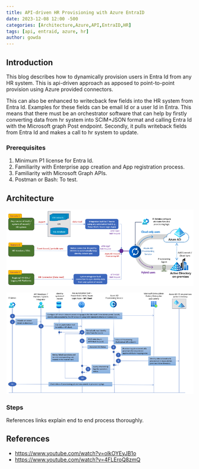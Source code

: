 ```yaml
---
title: API-driven HR Provisioning with Azure EntraID
date: 2023-12-08 12:00 -500
categories: [Architecture,Azure,API,EntraID,HR]
tags: [api, entraid, azure, hr]
author: gowda
---
```


## Introduction

This blog describes how to dynamically provision users in Entra Id from any HR system. This is api-driven approach as apposed to point-to-point provision using Azure provided connectors.

This can also be enhanced to writecback few fields into the HR system from Entra Id. Examples for these fields can be email Id or a user Id in Entra. This means that there must be an orchestrator software that can help by firstly converting data from hr system into SCIM+JSON format and calling Entra Id with the Microsoft graph Post endpoint. Secondly, it pulls writeback fields from Entra Id and makes a call to hr system to update.

### Prerequisites

1. Minimum P1 license for Entra Id.
2. Familiarity with Enterprise app creation and App registration process.
3. Familiarity with Microsoft Graph APIs.
4. Postman or Bash: To test.

## Architecture

![Desktop View](/assets/img/hr-system/api-driven-arch.png)

![Desktop View](/assets/img/hr-system/seq-diagram.png)

### Steps

References links explain end to end process thoroughly.

## References
* <https://www.youtube.com/watch?v=olkOYEyJB1o>
* <https://www.youtube.com/watch?v=4FLEroQ8zmQ>


